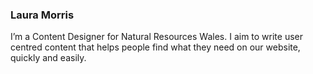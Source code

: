 ### Laura Morris

I’m a Content Designer for Natural Resources Wales. I aim to write user centred content that helps people find what they need on our website, quickly and easily. 
